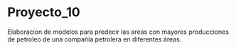 # Proyecto_10
Elaboracion de modelos para predecir las areas con mayores producciones de petroleo de una compañía petrolera en diferentes áreas.
